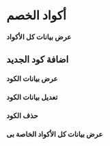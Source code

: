 # أكواد الخصم


### عرض بيانات كل الأكواد

<api-ref title="get all  discount codes" verb="Get" route="/api/discount-codes" :response-codes="[200]">
    <template v-slot:description>
جلب كل بيانات الأكواد   
 </template>
     <template v-slot:headers>
        <api-ref-item name="Bearer Token" :required="true" type="string" example="application/json">
            Accept json responses
        </api-ref-item>
    </template>
    <template v-slot:200>
        <pre>
{
    "discount_codes":[array],
}
        </pre>
    </template>
</api-ref>

##   اضافة  كود الجديد

<api-ref title="create new code" verb="post" route="/api/discount-codes" :response-codes="[200]">
    <template v-slot:description>
 إدخال بيانات  الكود الجديدة 
    </template>
    <template v-slot:body>
        <api-ref-item name="type" :required="true" type="string(enum)">
            (rate,fixed)
        </api-ref-item>
        <api-ref-item name="user_id" :required="true" type="numeric">
            the user id 
        </api-ref-item>
        <api-ref-item name="restaurant_id" :required="true" type="numeric">
            the restaurant id or null in case of all restaurants
        </api-ref-item>
        <api-ref-item name="amount" :required="true" type="numeric">
            the amount of discount (fixed amount or rate)
        </api-ref-item>
        <api-ref-item name="max_usage" :required="true" type="numeric">
            the max number that this code can be used
        </api-ref-item>
        <api-ref-item name="min_order_price" :required="true" type="numeric">
             the min order price required for this discount code 
        </api-ref-item>       
        <api-ref-item name="start_date" :required="true" type="date">
             the start date of the code
        </api-ref-item>        
        <api-ref-item name="end_date" :required="true" type="date">
             the expire date of the code
        </api-ref-item>
    </template>
    </template>
     <template v-slot:headers>
        <api-ref-item name="Bearer Token" :required="true" type="string" example="application/json">
            Accept json responses
        </api-ref-item>
    </template>
    <template v-slot:200>
        <pre>
{
    "message": "A new code  created successfully",
}
        </pre>
    </template>
</api-ref>

### عرض بيانات الكود

<api-ref title="get code data" verb="Get" route="/api/discount-codes/{code}" :response-codes="[200]">
    <template v-slot:description>
جلب  بيانات الكود   
 </template>
     <template v-slot:headers>
        <api-ref-item name="Bearer Token" :required="true" type="string" example="application/json">
            Accept json responses
        </api-ref-item>
    </template>
    <template v-slot:200>
        <pre>
{
    "code":{},
}
        </pre>
    </template>
</api-ref>


### تعديل  بيانات الكود

<api-ref title="update  code data" verb="patch" route="/api/discount-codes/{code}" :response-codes="[200]">
    <template v-slot:description>
 تعديل بيانات  الكود  
    </template>
     <template v-slot:body>
        <api-ref-item name="restaurant_id" :required="false" type="numeric">
            the restaurant id or null in case of all restaurants
        </api-ref-item>
        <api-ref-item name="min_order_price" :required="false" type="numeric">
             the min order price required for this discount code 
        </api-ref-item>
        <api-ref-item name="start_date" :required="false" type="date">
             the start date of the code
        </api-ref-item>        
        <api-ref-item name="end_date" :required="false" type="date">
             the expire date of the code
        </api-ref-item>
    </template>
     <template v-slot:headers>
        <api-ref-item name="Bearer Token" :required="true" type="string" example="application/json">
            Accept json responses
        </api-ref-item>
    </template>
    <template v-slot:200>
        <pre>
{
    "message": "A code  updated successfully",
}
        </pre>
    </template>
</api-ref>

###  حذف الكود

<api-ref title=" delete code data" verb="delete" route="/api/discount-codes/{code}" :response-codes="[200]">
    <template v-slot:description>
  حذف الكود   
 </template>
     <template v-slot:headers>
        <api-ref-item name="Bearer Token" :required="true" type="string" example="application/json">
            Accept json responses
        </api-ref-item>
    </template>
    <template v-slot:200>
        <pre>
{
    "message": "A  code  deleted successfully",
}
        </pre>
    </template>
</api-ref>

### عرض بيانات كل الأكواد الخاصة بى

<api-ref title="get my  discount codes" verb="Get" route="/api/my/discount-codes" :response-codes="[200]">
    <template v-slot:description>
جلب كل بيانات الأكواد   
 </template>
     <template v-slot:headers>
        <api-ref-item name="Bearer Token" :required="true" type="string" example="application/json">
            Accept json responses
        </api-ref-item>
    </template>
    <template v-slot:200>
        <pre>
{
    "discount_codes":[array],
}
        </pre>
    </template>
</api-ref>
